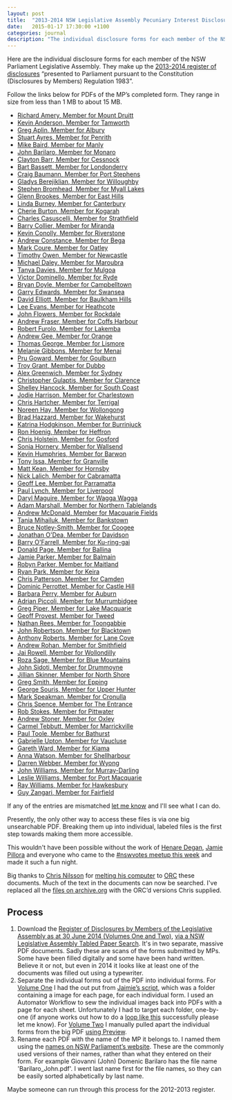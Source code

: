 ```yaml
---
layout: post
title:  "2013-2014 NSW Legislative Assembly Pecuniary Interest Disclosures"
date:   2015-01-17 17:30:00 +1100
categories: journal
description: "The individual disclosure forms for each member of the NSW Parliament Legislative Assembly, showing their pecuniary interest disclosures as of 30th June 2014."
---
```


Here are the individual disclosure forms for each member of the NSW Parliament Legislative Assembly. They make up the [2013-2014 register of disclosures](http://www.parliament.nsw.gov.au/prod/la/latabdoc.nsf/062281a7012b5820ca257020000a3058/d8ec3278d94e2783ca257d71001a8111?OpenDocument) “presented to Parliament pursuant to the Constitution (Disclosures by Members) Regulation 1983”.

Follow the links below for PDFs of the MP’s completed form. They range in size from less than 1 MB to about 15 MB.

<div id="mp-list">
<ul class="list filter-list">
<li><a class="h-card"  href="https://archive.org/download/NSW_Pecuniary_Interests_2013-2014/2014-06-30_Amery_Richard_pecuniary-interests.pdf"><span class="p-name">Richard Amery</span>, Member for <span class="p-role">Mount Druitt</span></a></li>
<li><a class="h-card" href="https://archive.org/download/NSW_Pecuniary_Interests_2013-2014/2014-06-30_Anderson_Kevin_pecuniary-interests.pdf"><span class="p-name">Kevin Anderson</span>, Member for <span class="p-role">Tamworth</span></a></li>
<li><a class="h-card" href="https://archive.org/download/NSW_Pecuniary_Interests_2013-2014/2014-06-30_Aplin_Greg_pecuniary-interests.pdf"><span class="p-name">Greg Aplin</span>, Member for <span class="p-role">Albury</span></a></li>
<li><a class="h-card" href="https://archive.org/download/NSW_Pecuniary_Interests_2013-2014/2014-06-30_Ayres_Stuart_pecuniary-interests.pdf"><span class="p-name">Stuart Ayres</span>, Member for <span class="p-role">Penrith</span></a></li>
<li><a class="h-card" href="https://archive.org/download/NSW_Pecuniary_Interests_2013-2014/2014-06-30_Baird_Mike_pecuniary-interests.pdf"><span class="p-name">Mike Baird</span>, Member for <span class="p-role">Manly</span></a></li>
<li><a class="h-card" href="https://archive.org/download/NSW_Pecuniary_Interests_2013-2014/2014-06-30_Barilaro_John_pecuniary-interests.pdf"><span class="p-name">John Barilaro</span>, Member for <span class="p-role">Monaro</span></a></li>
<li><a class="h-card" href="https://archive.org/download/NSW_Pecuniary_Interests_2013-2014/2014-06-30_Barr_Clayton_pecuniary-interests.pdf"><span class="p-name">Clayton Barr</span>, Member for <span class="p-role">Cessnock</span></a></li>
<li><a class="h-card" href="https://archive.org/download/NSW_Pecuniary_Interests_2013-2014/2014-06-30_Bassett_Bart_pecuniary-interests.pdf"><span class="p-name">Bart Bassett</span>, Member for <span class="p-role">Londonderry</span></a></li>
<li><a class="h-card" href="https://archive.org/download/NSW_Pecuniary_Interests_2013-2014/2014-06-30_Baumann_Craig_pecuniary-interests.pdf"><span class="p-name">Craig Baumann</span>, Member for <span class="p-role">Port Stephens</span></a></li>
<li><a class="h-card" href="https://archive.org/download/NSW_Pecuniary_Interests_2013-2014/2014-06-30_Berejiklian_Gladys_pecuniary-interests.pdf"><span class="p-name">Gladys Berejiklian</span>, Member for <span class="p-role">Willoughby</span></a></li>
<li><a class="h-card" href="https://archive.org/download/NSW_Pecuniary_Interests_2013-2014/2014-06-30_Bromhead_Stephen_pecuniary-interests.pdf"><span class="p-name">Stephen Bromhead</span>, Member for <span class="p-role">Myall Lakes</span></a></li>
<li><a class="h-card" href="https://archive.org/download/NSW_Pecuniary_Interests_2013-2014/2014-06-30_Brookes_Glenn_pecuniary-interests.pdf"><span class="p-name">Glenn Brookes</span>, Member for <span class="p-role">East Hills</span></a></li>
<li><a class="h-card" href="https://archive.org/download/NSW_Pecuniary_Interests_2013-2014/2014-06-30_Burney_Linda_pecuniary-interests.pdf"><span class="p-name">Linda Burney</span>, Member for <span class="p-role">Canterbury</span></a></li>
<li><a class="h-card" href="https://archive.org/download/NSW_Pecuniary_Interests_2013-2014/2014-06-30_Burton_Cherie_pecuniary-interests.pdf"><span class="p-name">Cherie Burton</span>, Member for <span class="p-role">Kogarah</span></a></li>
<li><a class="h-card" href="https://archive.org/download/NSW_Pecuniary_Interests_2013-2014/2014-06-30_Casuscelli_Charles_pecuniary-interests.pdf"><span class="p-name">Charles Casuscelli</span>, Member for <span class="p-role">Strathfield</span></a></li>
<li><a class="h-card" href="https://archive.org/download/NSW_Pecuniary_Interests_2013-2014/2014-06-30_Collier_Barry_pecuniary-interests.pdf"><span class="p-name">Barry Collier</span>, Member for <span class="p-role">Miranda</span></a></li>
<li><a class="h-card" href="https://archive.org/download/NSW_Pecuniary_Interests_2013-2014/2014-06-30_Conolly_Kevin_pecuniary-interests.pdf"><span class="p-name">Kevin Conolly</span>, Member for <span class="p-role">Riverstone</span></a></li>
<li><a class="h-card" href="https://archive.org/download/NSW_Pecuniary_Interests_2013-2014/2014-06-30_Constance_Andrew_pecuniary-interests.pdf"><span class="p-name">Andrew Constance</span>, Member for <span class="p-role">Bega</span></a></li>
<li><a class="h-card" href="https://archive.org/download/NSW_Pecuniary_Interests_2013-2014/2014-06-30_Coure_Mark_pecuniary-interests.pdf"><span class="p-name">Mark Coure</span>, Member for <span class="p-role">Oatley</span></a></li>
<li><a class="h-card" href="https://archive.org/download/NSW_Pecuniary_Interests_2013-2014/2014-06-30_Owen_Timothy_pecuniary-interests.pdf"><span class="p-name">Timothy Owen</span>, Member for <span class="p-role">Newcastle</span></a></li>
<li><a class="h-card" href="https://archive.org/download/NSW_Pecuniary_Interests_2013-2014/2014-06-30_Daley_Michael_pecuniary-interests.pdf"><span class="p-name">Michael Daley</span>, Member for <span class="p-role">Maroubra</span></a></li>
<li><a class="h-card" href="https://archive.org/download/NSW_Pecuniary_Interests_2013-2014/2014-06-30_Davies_Tanya_pecuniary-interests.pdf"><span class="p-name">Tanya Davies</span>, Member for <span class="p-role">Mulgoa</span></a></li>
<li><a class="h-card" href="https://archive.org/download/NSW_Pecuniary_Interests_2013-2014/2014-06-30_Dominello_Victor_pecuniary-interests.pdf"><span class="p-name">Victor Dominello</span>, Member for <span class="p-role">Ryde</span></a></li>
<li><a class="h-card" href="https://archive.org/download/NSW_Pecuniary_Interests_2013-2014/2014-06-30_Doyle_Bryan_pecuniary-interests.pdf"><span class="p-name">Bryan Doyle</span>, Member for <span class="p-role">Campbelltown</span></a></li>
<li><a class="h-card" href="https://archive.org/download/NSW_Pecuniary_Interests_2013-2014/2014-06-30_Edwards_Garry_pecuniary-interests.pdf"><span class="p-name">Garry Edwards</span>, Member for <span class="p-role">Swansea</span></a></li>
<li><a class="h-card" href="https://archive.org/download/NSW_Pecuniary_Interests_2013-2014/2014-06-30_Elliott_David_pecuniary-interests.pdf"><span class="p-name">David Elliott</span>, Member for <span class="p-role">Baulkham Hills</span></a></li>
<li><a class="h-card" href="https://archive.org/download/NSW_Pecuniary_Interests_2013-2014/2014-06-30_Evans_Lee_pecuniary-interests.pdf"><span class="p-name">Lee Evans</span>, Member for <span class="p-role">Heathcote</span></a></li>
<li><a class="h-card" href="https://archive.org/download/NSW_Pecuniary_Interests_2013-2014/2014-06-30_Flowers_John_pecuniary-interests.pdf"><span class="p-name">John Flowers</span>, Member for <span class="p-role">Rockdale</span></a></li>
<li><a class="h-card" href="https://archive.org/download/NSW_Pecuniary_Interests_2013-2014/2014-06-30_Fraser_Andrew_pecuniary-interests.pdf"><span class="p-name">Andrew Fraser</span>, Member for <span class="p-role">Coffs Harbour</span></a></li>
<li><a class="h-card" href="https://archive.org/download/NSW_Pecuniary_Interests_2013-2014/2014-06-30_Furolo_Robert_pecuniary-interests.pdf"><span class="p-name">Robert Furolo</span>, Member for <span class="p-role">Lakemba</span></a></li>
<li><a class="h-card" href="https://archive.org/download/NSW_Pecuniary_Interests_2013-2014/2014-06-30_Gee_Andrew_pecuniary-interests.pdf"><span class="p-name">Andrew Gee</span>, Member for <span class="p-role">Orange</span></a></li>
<li><a class="h-card" href="https://archive.org/download/NSW_Pecuniary_Interests_2013-2014/2014-06-30_George_Thomas_pecuniary-interests.pdf"><span class="p-name">Thomas George</span>, Member for <span class="p-role">Lismore</span></a></li>
<li><a class="h-card" href="https://archive.org/download/NSW_Pecuniary_Interests_2013-2014/2014-06-30_Gibbons_Melanie_pecuniary-interests.pdf"><span class="p-name">Melanie Gibbons</span>, Member for <span class="p-role">Menai</span></a></li>
<li><a class="h-card" href="https://archive.org/download/NSW_Pecuniary_Interests_2013-2014/2014-06-30_Goward_Pru_pecuniary-interests.pdf"><span class="p-name">Pru Goward</span>, Member for <span class="p-role">Goulburn</span></a></li>
<li><a class="h-card" href="https://archive.org/download/NSW_Pecuniary_Interests_2013-2014/2014-06-30_Grant_Troy_pecuniary-interests.pdf"><span class="p-name">Troy Grant</span>, Member for <span class="p-role">Dubbo</span></a></li>
<li><a class="h-card" href="https://archive.org/download/NSW_Pecuniary_Interests_2013-2014/2014-06-30_Greenwich_Alex_pecuniary-interests.pdf"><span class="p-name">Alex Greenwich</span>, Member for <span class="p-role">Sydney</span></a></li>
<li><a class="h-card" href="https://archive.org/download/NSW_Pecuniary_Interests_2013-2014/2014-06-30_*%20%20%20%5BGulaptis_Christopher_pecuniary-interests.pdf"><span class="p-name">Christopher Gulaptis</span>, Member for <span class="p-role">Clarence    </span></a></li>
<li><a class="h-card" href="https://archive.org/download/NSW_Pecuniary_Interests_2013-2014/2014-06-30_Hancock_Shelley_pecuniary-interests.pdf"><span class="p-name">Shelley Hancock</span>, Member for <span class="p-role">South Coast</span></a></li>
<li><a class="h-card" href="https://archive.org/download/NSW_Pecuniary_Interests_2013-2014/2014-06-30_Harrison_Jodie_pecuniary-interests.pdf"><span class="p-name">Jodie Harrison</span>, Member for <span class="p-role">Charlestown</span></a></li>
<li><a class="h-card" href="https://archive.org/download/NSW_Pecuniary_Interests_2013-2014/2014-06-30_Hartcher_Chris_pecuniary-interests.pdf"><span class="p-name">Chris Hartcher</span>, Member for <span class="p-role">Terrigal</span></a></li>
<li><a class="h-card" href="https://archive.org/download/NSW_Pecuniary_Interests_2013-2014/2014-06-30_Hay_Noreen_pecuniary-interests.pdf"><span class="p-name">Noreen Hay</span>, Member for <span class="p-role">Wollongong</span></a></li>
<li><a class="h-card" href="https://archive.org/download/NSW_Pecuniary_Interests_2013-2014/2014-06-30_Hazzard_Brad_pecuniary-interests.pdf"><span class="p-name">Brad Hazzard</span>, Member for <span class="p-role">Wakehurst</span></a></li>
<li><a class="h-card" href="https://archive.org/download/NSW_Pecuniary_Interests_2013-2014/2014-06-30_Hodgkinson_Katrina_pecuniary-interests.pdf"><span class="p-name">Katrina Hodgkinson</span>, Member for <span class="p-role">Burrinjuck</span></a></li>
<li><a class="h-card" href="https://archive.org/download/NSW_Pecuniary_Interests_2013-2014/2014-06-30_Hoenig_Ron_pecuniary-interests.pdf"><span class="p-name">Ron Hoenig</span>, Member for <span class="p-role">Heffron</span></a></li>
<li><a class="h-card" href="https://archive.org/download/NSW_Pecuniary_Interests_2013-2014/2014-06-30_Holstein_Chris_pecuniary-interests.pdf"><span class="p-name">Chris Holstein</span>, Member for <span class="p-role">Gosford</span></a></li>
<li><a class="h-card" href="https://archive.org/download/NSW_Pecuniary_Interests_2013-2014/2014-06-30_Hornery_Sonia_pecuniary-interests.pdf"><span class="p-name">Sonia Hornery</span>, Member for <span class="p-role">Wallsend</span></a></li>
<li><a class="h-card" href="https://archive.org/download/NSW_Pecuniary_Interests_2013-2014/2014-06-30_Humphries_Kevin_pecuniary-interests.pdf"><span class="p-name">Kevin Humphries</span>, Member for <span class="p-role">Barwon</span></a></li>
<li><a class="h-card" href="https://archive.org/download/NSW_Pecuniary_Interests_2013-2014/2014-06-30_Issa_Tony_pecuniary-interests.pdf"><span class="p-name">Tony Issa</span>, Member for <span class="p-role">Granville</span></a></li>
<li><a class="h-card" href="https://archive.org/download/NSW_Pecuniary_Interests_2013-2014/2014-06-30_Kean_Matt_pecuniary-interests.pdf"><span class="p-name">Matt Kean</span>, Member for <span class="p-role">Hornsby</span></a></li>
<li><a class="h-card" href="https://archive.org/download/NSW_Pecuniary_Interests_2013-2014/2014-06-30_Lalich_Nick_pecuniary-interests.pdf"><span class="p-name">Nick Lalich</span>, Member for <span class="p-role">Cabramatta</span></a></li>
<li><a class="h-card" href="https://archive.org/download/NSW_Pecuniary_Interests_2013-2014/2014-06-30_Lee_Geoff_pecuniary-interests.pdf"><span class="p-name">Geoff Lee</span>, Member for <span class="p-role">Parramatta</span></a></li>
<li><a class="h-card" href="https://archive.org/download/NSW_Pecuniary_Interests_2013-2014/2014-06-30_Lynch_Paul_pecuniary-interests.pdf"><span class="p-name">Paul Lynch</span>, Member for <span class="p-role">Liverpool</span></a></li>
<li><a class="h-card" href="https://archive.org/download/NSW_Pecuniary_Interests_2013-2014/2014-06-30_Maguire_Daryl_pecuniary-interests.pdf"><span class="p-name">Daryl Maguire</span>, Member for <span class="p-role">Wagga Wagga</span></a></li>
<li><a class="h-card" href="https://archive.org/download/NSW_Pecuniary_Interests_2013-2014/2014-06-30_Marshall_Adam_pecuniary-interests.pdf"><span class="p-name">Adam Marshall</span>, Member for <span class="p-role">Northern Tablelands</span></a></li>
<li><a class="h-card" href="https://archive.org/download/NSW_Pecuniary_Interests_2013-2014/2014-06-30_McDonald_Andrew_pecuniary-interests.pdf"><span class="p-name">Andrew McDonald</span>, Member for <span class="p-role">Macquarie Fields</span></a></li>
<li><a class="h-card" href="https://archive.org/download/NSW_Pecuniary_Interests_2013-2014/2014-06-30_Mihailuk_Tania_pecuniary-interests.pdf"><span class="p-name">Tania Mihailuk</span>, Member for <span class="p-role">Bankstown</span></a></li>
<li><a class="h-card" href="https://archive.org/download/NSW_Pecuniary_Interests_2013-2014/2014-06-30_Notley-Smith_Bruce_pecuniary-interests.pdf"><span class="p-name">Bruce Notley-Smith</span>, Member for <span class="p-role">Coogee</span></a></li>
<li><a class="h-card" href="https://archive.org/download/NSW_Pecuniary_Interests_2013-2014/2014-06-30_O%27Dea_Jonathan_pecuniary-interests.pdf"><span class="p-name">Jonathan O&#39;Dea</span>, Member for <span class="p-role">Davidson</span></a></li>
<li><a class="h-card" href="https://archive.org/download/NSW_Pecuniary_Interests_2013-2014/2014-06-30_O%27Farrell_Barry_pecuniary-interests.pdf"><span class="p-name">Barry O&#39;Farrell</span>, Member for <span class="p-role">Ku-ring-gai</span></a></li>
<li><a class="h-card" href="https://archive.org/download/NSW_Pecuniary_Interests_2013-2014/2014-06-30_Page_Donald_pecuniary-interests.pdf"><span class="p-name">Donald Page</span>, Member for <span class="p-role">Ballina</span></a></li>
<li><a class="h-card" href="https://archive.org/download/NSW_Pecuniary_Interests_2013-2014/2014-06-30_Parker_Jamie_pecuniary-interests.pdf"><span class="p-name">Jamie Parker</span>, Member for <span class="p-role">Balmain</span></a></li>
<li><a class="h-card" href="https://archive.org/download/NSW_Pecuniary_Interests_2013-2014/2014-06-30_Parker_Robyn_pecuniary-interests.pdf"><span class="p-name">Robyn Parker</span>, Member for <span class="p-role">Maitland</span></a></li>
<li><a class="h-card" href="https://archive.org/download/NSW_Pecuniary_Interests_2013-2014/2014-06-30_Park_Ryan_pecuniary-interests.pdf"><span class="p-name">Ryan Park</span>, Member for <span class="p-role">Keira</span></a></li>
<li><a class="h-card" href="https://archive.org/download/NSW_Pecuniary_Interests_2013-2014/2014-06-30_Patterson_Chris_pecuniary-interests.pdf"><span class="p-name">Chris Patterson</span>, Member for <span class="p-role">Camden</span></a></li>
<li><a class="h-card" href="https://archive.org/download/NSW_Pecuniary_Interests_2013-2014/2014-06-30_Perrottet_Dominic_pecuniary-interests.pdf"><span class="p-name">Dominic Perrottet</span>, Member for <span class="p-role">Castle Hill</span></a></li>
<li><a class="h-card" href="https://archive.org/download/NSW_Pecuniary_Interests_2013-2014/2014-06-30_Perry_Barbara_pecuniary-interests.pdf"><span class="p-name">Barbara Perry</span>, Member for <span class="p-role">Auburn</span></a></li>
<li><a class="h-card" href="https://archive.org/download/NSW_Pecuniary_Interests_2013-2014/2014-06-30_Piccoli_Adrian_pecuniary-interests.pdf"><span class="p-name">Adrian Piccoli</span>, Member for <span class="p-role">Murrumbidgee</span></a></li>
<li><a class="h-card" href="https://archive.org/download/NSW_Pecuniary_Interests_2013-2014/2014-06-30_Piper_Greg_pecuniary-interests.pdf"><span class="p-name">Greg Piper</span>, Member for <span class="p-role">Lake Macquarie</span></a></li>
<li><a class="h-card" href="https://archive.org/download/NSW_Pecuniary_Interests_2013-2014/2014-06-30_Provest_Geoff_pecuniary-interests.pdf"><span class="p-name">Geoff Provest</span>, Member for <span class="p-role">Tweed</span></a></li>
<li><a class="h-card" href="https://archive.org/download/NSW_Pecuniary_Interests_2013-2014/2014-06-30_Rees_Nathan_pecuniary-interests.pdf"><span class="p-name">Nathan Rees</span>, Member for <span class="p-role">Toongabbie</span></a></li>
<li><a class="h-card" href="https://archive.org/download/NSW_Pecuniary_Interests_2013-2014/2014-06-30_Roberts_Anthony_pecuniary-interests.pdf"><span class="p-name">John Robertson</span>, Member for <span class="p-role">Blacktown</span></a></li>
<li><a class="h-card" href="https://archive.org/download/NSW_Pecuniary_Interests_2013-2014/2014-06-30_Robertson_John_pecuniary-interests.pdf"><span class="p-name">Anthony Roberts</span>, Member for <span class="p-role">Lane Cove</span></a></li>
<li><a class="h-card" href="https://archive.org/download/NSW_Pecuniary_Interests_2013-2014/2014-06-30_Rohan_Andrew_pecuniary-interests.pdf"><span class="p-name">Andrew Rohan</span>, Member for <span class="p-role">Smithfield</span></a></li>
<li><a class="h-card" href="https://archive.org/download/NSW_Pecuniary_Interests_2013-2014/2014-06-30_Rowell_Jai_pecuniary-interests.pdf"><span class="p-name">Jai Rowell</span>, Member for <span class="p-role">Wollondilly</span></a></li>
<li><a class="h-card" href="https://archive.org/download/NSW_Pecuniary_Interests_2013-2014/2014-06-30_Sage_Roza_pecuniary-interests.pdf"><span class="p-name">Roza Sage</span>, Member for <span class="p-role">Blue Mountains</span></a></li>
<li><a class="h-card" href="https://archive.org/download/NSW_Pecuniary_Interests_2013-2014/2014-06-30_Sidoti_John_pecuniary-interests.pdf"><span class="p-name">John Sidoti</span>, Member for <span class="p-role">Drummoyne</span></a></li>
<li><a class="h-card" href="https://archive.org/download/NSW_Pecuniary_Interests_2013-2014/2014-06-30_Skinner_Jillian_pecuniary-interests.pdf"><span class="p-name">Jillian Skinner</span>, Member for <span class="p-role">North Shore</span></a></li>
<li><a class="h-card" href="https://archive.org/download/NSW_Pecuniary_Interests_2013-2014/2014-06-30_Smith_Greg_pecuniary-interests.pdf"><span class="p-name">Greg Smith</span>, Member for <span class="p-role">Epping</span></a></li>
<li><a class="h-card" href="https://archive.org/download/NSW_Pecuniary_Interests_2013-2014/2014-06-30_Souris_George_pecuniary-interests.pdf"><span class="p-name">George Souris</span>, Member for <span class="p-role">Upper Hunter</span></a></li>
<li><a class="h-card" href="https://archive.org/download/NSW_Pecuniary_Interests_2013-2014/2014-06-30_Speakman_Mark_pecuniary-interests.pdf"><span class="p-name">Mark Speakman</span>, Member for <span class="p-role">Cronulla</span></a></li>
<li><a class="h-card" href="https://archive.org/download/NSW_Pecuniary_Interests_2013-2014/2014-06-30_Spence_Chris_pecuniary-interests.pdf"><span class="p-name">Chris Spence</span>, Member for <span class="p-role">The Entrance</span></a></li>
<li><a class="h-card" href="https://archive.org/download/NSW_Pecuniary_Interests_2013-2014/2014-06-30_Stokes_Rob_pecuniary-interests.pdf"><span class="p-name">Rob Stokes</span>, Member for <span class="p-role">Pittwater</span></a></li>
<li><a class="h-card" href="https://archive.org/download/NSW_Pecuniary_Interests_2013-2014/2014-06-30_Stoner_Andrew_pecuniary-interests.pdf"><span class="p-name">Andrew Stoner</span>, Member for <span class="p-role">Oxley</span></a></li>
<li><a class="h-card" href="https://archive.org/download/NSW_Pecuniary_Interests_2013-2014/2014-06-30_Tebbutt_Carmel_pecuniary-interests.pdf"><span class="p-name">Carmel Tebbutt</span>, Member for <span class="p-role">Marrickville</span></a></li>
<li><a class="h-card" href="https://archive.org/download/NSW_Pecuniary_Interests_2013-2014/2014-06-30_Toole_Paul_pecuniary-interests.pdf"><span class="p-name">Paul Toole</span>, Member for <span class="p-role">Bathurst</span></a></li>
<li><a class="h-card" href="https://archive.org/download/NSW_Pecuniary_Interests_2013-2014/2014-06-30_Upton_Gabrielle_pecuniary-interests.pdf"><span class="p-name">Gabrielle Upton</span>, Member for <span class="p-role">Vaucluse</span></a></li>
<li><a class="h-card" href="https://archive.org/download/NSW_Pecuniary_Interests_2013-2014/2014-06-30_Ward_Gareth_pecuniary-interests.pdf"><span class="p-name">Gareth Ward</span>, Member for <span class="p-role">Kiama</span></a></li>
<li><a class="h-card" href="https://archive.org/download/NSW_Pecuniary_Interests_2013-2014/2014-06-30_Watson_Anna_pecuniary-interests.pdf"><span class="p-name">Anna Watson</span>, Member for <span class="p-role">Shellharbour</span></a></li>
<li><a class="h-card" href="https://archive.org/download/NSW_Pecuniary_Interests_2013-2014/2014-06-30_Webber_Darren_pecuniary-interests.pdf"><span class="p-name">Darren Webber</span>, Member for <span class="p-role">Wyong</span></a></li>
<li><a class="h-card" href="https://archive.org/download/NSW_Pecuniary_Interests_2013-2014/2014-06-30_Williams_John_pecuniary-interests.pdf"><span class="p-name">John Williams</span>, Member for <span class="p-role">Murray-Darling</span></a></li>
<li><a class="h-card" href="https://archive.org/download/NSW_Pecuniary_Interests_2013-2014/2014-06-30_Williams_Leslie_pecuniary-interests.pdf"><span class="p-name">Leslie Williams</span>, Member for <span class="p-role">Port Macquarie</span></a></li>
<li><a class="h-card" href="https://archive.org/download/NSW_Pecuniary_Interests_2013-2014/2014-06-30_Williams_Ray_pecuniary-interests.pdf"><span class="p-name">Ray Williams</span>, Member for <span class="p-role">Hawkesbury</span></a></li>
<li><a class="h-card" href="https://archive.org/download/NSW_Pecuniary_Interests_2013-2014/2014-06-30_Zangari_Guy_pecuniary-interests.pdf"><span class="p-name">Guy Zangari</span>, Member for <span class="p-role">Fairfield</span></a></li>
</ul>
</div>

If any of the entries are mismatched [let me know](/contact) and I'll see what I can do.

Presently, the only other way to access these files is via one big unsearchable PDF. Breaking them up into individual, labeled files is the first step towards making them more accessible.

This wouldn't have been possible without the work of [Henare Degan](https://twitter.com/henaredegan), [Jamie Pillora](https://github.com/jpillora) and everyone who came to the [#nswvotes meetup this week](http://www.meetup.com/OpenAustralia-Foundation/events/219652731/) and made it such a fun night.

Big thanks to [Chris Nilsson](https://twitter.com/otherchirps) for [melting his computer](http://www.meetup.com/OpenAustralia-Foundation/messages/boards/thread/48640454/10#127607012) to [ORC](http://en.wikipedia.org/wiki/Optical_character_recognition) these documents. Much of the text in the documents can now be searched. I've replaced all the [files on archive.org](https://archive.org/details/NSW_Pecuniary_Interests_2013-2014) with the ORC’d versions Chris supplied.

## Process

1. Download the [Register of Disclosures by Members of the Legislative Assembly as at 30 June 2014 (Volumes One and Two)](http://www.parliament.nsw.gov.au/prod/la/latabdoc.nsf/062281a7012b5820ca257020000a3058/d8ec3278d94e2783ca257d71001a8111?OpenDocument), [via a NSW Legislative Assembly Tabled Paper Search](http://www.parliament.nsw.gov.au/prod/la/latabdoc.nsf/TabledDocumentsAll?SearchView&query=([REPORTTITLE]=(register*+of*+disclosures*))&searchorder=4). It's in two separate, massive PDF documents. Sadly these are scans of the forms submitted by MPs. Some have been filled digitally and some have been hand written. Believe it or not, but even in 2014 it looks like at least one of the documents was filled out using a typewriter.
2. Separate the individual forms out of the PDF into individual forms. For [Volume One](http://www.parliament.nsw.gov.au/prod/la/latabdoc.nsf/062281a7012b5820ca257020000a3058/d8ec3278d94e2783ca257d71001a8111/$FILE/Volume%201%20-%20Ordinary%20Returns%20-%20October%202014.pdf) I had the out put from [Jaimie’s script](https://github.com/jpillora/disclosure-parser), which was a folder containing a image for each page, for each individual form. I used an Automator Workflow to sew the individual images back into PDFs with a page for each sheet. Unfortunately I had to target each folder, one-by-one (if anyone works out how to do a [loop like this](https://discussions.apple.com/message/21053313#24471966) successfully please let me know). For [Volume Two](http://www.parliament.nsw.gov.au/prod/la/latabdoc.nsf/062281a7012b5820ca257020000a3058/d8ec3278d94e2783ca257d71001a8111/$FILE/Volume%202%20-%20Ordinary%20Returns%20-%20October%202014.pdf) I manually pulled apart the individual forms from the big PDF [using Preview](http://www.howtogeek.com/201519/use-your-mac%E2%80%99s-preview-app-to-merge-split-mark-up-and-sign-pdfs/).
3. Rename each PDF with the name of the MP it belongs to. I named them using the [names on NSW Parliament’s website](http://www.parliament.nsw.gov.au/prod/parlment/members.nsf/V3ListCurrentLAMembers). These are the commonly used versions of their names, rather than what they entered on their form. For example Giovanni (John) Domenic Barilaro has the file name 'Barilaro_John.pdf'. I went last name first for the file names, so they can be easily sorted alphabetically by last name.

Maybe someone can run through this process for the 2012-2013 register.
